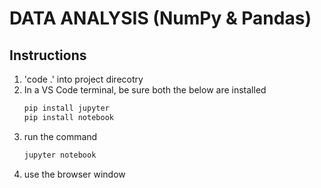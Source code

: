 # DATA ANALYSIS (NumPy & Pandas)

## Instructions

1. 'code .' into project direcotry
2. In a VS Code terminal, be sure both the below are installed
   ```txt
   pip install jupyter
   pip install notebook
   ```
3. run the command
   ```txt
   jupyter notebook
   ```
4. use the browser window

